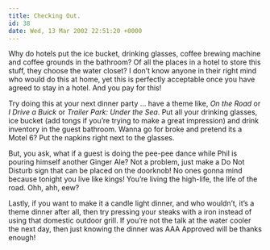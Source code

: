 ```yaml
---
title: Checking Out.
id: 38
date: Wed, 13 Mar 2002 22:51:20 +0000
---
```


Why do hotels put the ice bucket, drinking glasses, coffee brewing machine and coffee grounds in the bathroom? Of all the places in a hotel to store this stuff, they choose the water closet? I don’t know anyone in their right mind who would do this at home, yet this is perfectly acceptable once you have agreed to stay in a hotel. And you pay for this!  

Try doing this at your next dinner party … have a theme like, *On the Road* or *I Drive a Buick* or *Trailer Park: Under the Sea*. Put all your drinking glasses, ice bucket (add tongs if you’re trying to make a great impression) and drink inventory in the guest bathroom. Wanna go for broke and pretend its a Motel 6? Put the napkins right next to the glasses.  

But, you ask, what if a guest is doing the pee-pee dance while Phil is pouring himself another Ginger Ale? Not a problem, just make a Do Not Disturb sign that can be placed on the doorknob! No ones gonna mind because tonight you live like kings! You’re living the high-life, the life of the road. Ohh, ahh, eew?  

Lastly, if you want to make it a candle light dinner, and who wouldn’t, it’s a theme dinner after all, then try pressing your steaks with a iron instead of using that domestic outdoor grill. If you’re not the talk at the water cooler the next day, then just knowing the dinner was AAA Approved will be thanks enough!





